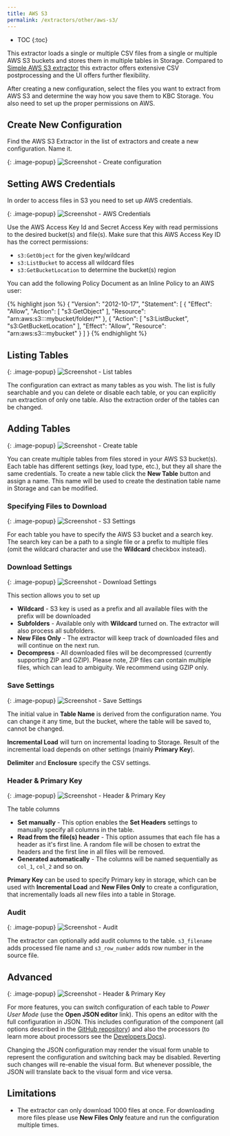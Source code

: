```yaml
---
title: AWS S3
permalink: /extractors/other/aws-s3/
---
```


* TOC
{:toc}

This extractor loads a single or multiple CSV files from a single or multiple AWS S3 buckets and stores them in multiple tables in Storage. 
Compared to [Simple AWS S3 extractor](/extractors/other/simple-aws-s3) this extractor offers extensive CSV postprocessing and the UI offers further flexibility.

After creating a new configuration, select the files you want to extract from AWS S3 and determine the way how 
you save them to KBC Storage. You also need to set up the proper permissions on AWS.

## Create New Configuration

Find the AWS S3 Extractor in the list of extractors and create a new configuration. Name it.

{: .image-popup}
![Screenshot - Create configuration](/extractors/other/aws-s3/ui1.png)

## Setting AWS Credentials

In order to access files in S3 you need to set up AWS credentials. 

{: .image-popup}
![Screenshot - AWS Credentials](/extractors/other/aws-s3/ui2.png)

Use the AWS Access Key Id and Secret Access Key with read permissions to the desired bucket(s) and file(s). 
Make sure that this AWS Access Key ID has the correct permissions:
 
 - `s3:GetObject` for the given key/wildcard
 - `s3:ListBucket` to access all wildcard files
 - `s3:GetBucketLocation` to determine the bucket(s) region
 
You can add the following Policy Document as an Inline Policy to an AWS user:

{% highlight json %}
{
    "Version": "2012-10-17",
    "Statement": [
        {
            "Effect": "Allow",
            "Action": [
                "s3:GetObject"
            ],
            "Resource": "arn:aws:s3:::mybucket/folder/*"
        },
        {
            "Action": [
                "s3:ListBucket",
                "s3:GetBucketLocation"
            ],
            "Effect": "Allow",
            "Resource": "arn:aws:s3:::mybucket"
        }
    ]
}
{% endhighlight %}

## Listing Tables

{: .image-popup}
![Screenshot - List tables](/extractors/other/aws-s3/ui9.png)

The configuration can extract as many tables as you wish. The list is fully searchable and you can delete or disable each table,
or you can explicitly run extraction of only one table. Also the extraction order of the tables can be changed.  

## Adding Tables

{: .image-popup}
![Screenshot - Create table](/extractors/other/aws-s3/ui3.png)

You can create multiple tables from files stored in your AWS S3 bucket(s). Each table has different settings 
(key, load type, etc.), but they all share the same credentials. 
To create a new table click the **New Table** button and assign a name. 
This name will be used to create the destination table name in Storage and can be modified.
 

### Specifying Files to Download

{: .image-popup}
![Screenshot - S3 Settings](/extractors/other/aws-s3/ui4.png)

For each table you have to specify the AWS S3 bucket and a search key. 
The search key can be a path to a single file or a prefix to multiple files 
(omit the wildcard character and use the **Wildcard** checkbox instead).

### Download Settings

{: .image-popup}
![Screenshot - Download Settings](/extractors/other/aws-s3/ui5.png)

This section allows you to set up 

 - **Wildcard** - S3 key is used as a prefix and all available files with the prefix will be downloaded
 - **Subfolders** - Available only with **Wildcard** turned on. The extractor will also process all subfolders.
 - **New Files Only** - The extractor will keep track of downloaded files and will continue on the next run.
 - **Decompress** - All downloaded files will be decompressed (currently supporting ZIP and GZIP). 
 Please note, ZIP files can contain multiple files, which can lead to ambiguity. We recommend using GZIP only.

### Save Settings

{: .image-popup}
![Screenshot - Save Settings](/extractors/other/aws-s3/ui6.png)

The initial value in **Table Name** is derived from the configuration name. You can change it any time, but the bucket, 
where the table will be saved to, cannot be changed.

**Incremental Load** will turn on incremental loading to Storage. Result of the incremental load depends on other settings 
(mainly **Primary Key**).

**Delimiter** and **Enclosure** specify the CSV settings.

### Header & Primary Key

{: .image-popup}
![Screenshot - Header & Primary Key](/extractors/other/aws-s3/ui7.png)

The table columns 

 - **Set manually** - This option enables the **Set Headers** settings to manually specify all columns in the table.
 - **Read from the file(s) header** - This option assumes that each file has a header as it's first line. 
 A random file will be chosen to extrat the headers and the first line in all files will be removed.
 - **Generated automatically** - The columns will be named sequentially as `col_1`, `col_2` and so on.

**Primary Key** can be used to specify Primary key in storage, which can be used with **Incremental Load** 
and **New Files Only** to create a configuration, that incrementally loads all new files into a table in Storage. 


### Audit

{: .image-popup}
![Screenshot - Audit](/extractors/other/aws-s3/ui8.png)

The extractor can optionally add audit columns to the table. `s3_filename` adds processed file name and `s3_row_number` 
adds row number in the source file. 

## Advanced

{: .image-popup}
![Screenshot - Header & Primary Key](/extractors/other/aws-s3/ui10.png)

For more features, you can switch configuration of each table to *Power User Mode* (use the **Open JSON editor** link).
This opens an editor with the full configuration in JSON. This includes configuration of the component (all options 
described in the [GitHub repository](https://github.com/keboola/aws-s3-extractor)) and also the 
processors (to learn more about processors see the [Developers Docs](https://developers.keboola.com/extend/docker-runner/processors/)).

Changing the JSON configuration may render the visual form unable to represent the configuration and switching back may 
be disabled. Reverting such changes will re-enable the visual form. But whenever possible, the JSON will translate back 
to the visual form and vice versa. 

## Limitations

 - The extractor can only download 1000 files at once. For downloading more files please use **New Files Only** feature 
 and run the configuration multiple times.

